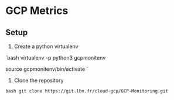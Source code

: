 # GCP Metrics

## Setup

1. Create a python virtualenv

`bash
virtualenv -p python3 gcpmonitenv

source gcpmonitenv/bin/activate
`

1. Clone the repository

`bash
git clone https://git.lbn.fr/cloud-gcp/GCP-Monitoring.git
`



